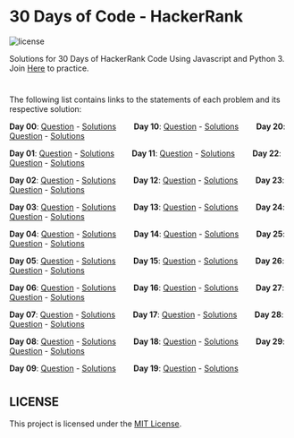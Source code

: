 # 30 Days of Code - HackerRank

![license](https://img.shields.io/github/license/AlexJCM/30-days-of-code)

Solutions for 30 Days of HackerRank Code Using Javascript and Python 3. Join [Here](https://www.hackerrank.com/domains/tutorials/30-days-of-code) to practice.

#

The following list contains links to the statements of each problem and its respective solution:

**Day 00**: [Question](https://www.hackerrank.com/challenges/30-hello-world/problem) - [Solutions](https://github.com/AlexJCM/30-days-of-code/tree/master/Day%2000%20-%20Hello%2C%20World) &nbsp;&nbsp;&nbsp;&nbsp;&nbsp;&nbsp;
**Day 10**: [Question](https://www.hackerrank.com/challenges/30-binary-numbers/problem) - [Solutions](https://github.com/AlexJCM/30-days-of-code/tree/master/Day%2010%20-%20Binary%20Numbers) &nbsp;&nbsp;&nbsp;&nbsp;&nbsp;&nbsp;
**Day 20**: [Question](https://www.hackerrank.com/challenges/30-sorting) - [Solutions](https://github.com/AlexJCM/30-days-of-code/tree/master/Day%2020%20-%20Sorting) &nbsp;&nbsp;&nbsp;&nbsp;&nbsp;&nbsp;

**Day 01**: [Question](https://www.hackerrank.com/challenges/30-data-types/problem) - [Solutions](https://github.com/AlexJCM/30-days-of-code/tree/master/Day%2001%20-%20Data%20Types) &nbsp;&nbsp;&nbsp;&nbsp;&nbsp;&nbsp;
**Day 11**: [Question](https://www.hackerrank.com/challenges/30-2d-arrays/problem) - [Solutions](https://github.com/AlexJCM/30-days-of-code/tree/master/Day%2011%20-%202D%20Arrays) &nbsp;&nbsp;&nbsp;&nbsp;&nbsp;&nbsp;
**Day 22**: [Question](https://www.hackerrank.com/challenges/30-binary-search-trees) - [Solutions](https://github.com/AlexJCM/30-days-of-code/tree/master/Day%2022%20-%20Binary%20Search%20Trees) &nbsp;&nbsp;&nbsp;&nbsp;&nbsp;&nbsp;

**Day 02**: [Question](https://www.hackerrank.com/challenges/30-operators/problem) - [Solutions](https://github.com/AlexJCM/30-days-of-code/tree/master/Day%2002%20-%20Operators) &nbsp;&nbsp;&nbsp;&nbsp;&nbsp;&nbsp;
**Day 12**: [Question](https://www.hackerrank.com/challenges/30-inheritance/problem) - [Solutions](https://github.com/AlexJCM/30-days-of-code/tree/master/Day%2012%20-%20Inherantce) &nbsp;&nbsp;&nbsp;&nbsp;&nbsp;&nbsp;
**Day 23**: [Question](https://www.hackerrank.com/challenges/30-binary-trees/problem) - [Solutions](https://github.com/AlexJCM/30-days-of-code/tree/master/Day%2023%20-%20BST%20Level-Order%20Traversal) &nbsp;&nbsp;&nbsp;&nbsp;&nbsp;&nbsp;

**Day 03**: [Question](https://www.hackerrank.com/challenges/30-conditional-statements/problem) - [Solutions](https://github.com/AlexJCM/30-days-of-code/tree/master/Day%2003%20-%20Intro%20to%20Conditional%20Statements) &nbsp;&nbsp;&nbsp;&nbsp;&nbsp;&nbsp;
**Day 13**: [Question](https://www.hackerrank.com/challenges/30-abstract-classes) - [Solutions](https://github.com/AlexJCM/30-days-of-code/tree/master/Day%2013%20-%20Abstract%20Classes) &nbsp;&nbsp;&nbsp;&nbsp;&nbsp;&nbsp;
**Day 24**: [Question](https://www.hackerrank.com/challenges/30-linked-list-deletion/problem) - [Solutions](https://github.com/AlexJCM/30-days-of-code/tree/master/Day%2024%20-%20More%20Linked%20Lists) &nbsp;&nbsp;&nbsp;&nbsp;&nbsp;&nbsp;

**Day 04**: [Question](https://www.hackerrank.com/challenges/30-class-vs-instance/problem) - [Solutions](https://github.com/AlexJCM/30-days-of-code/tree/master/Day%2004%20-%20Class%20vs.%20Instance) &nbsp;&nbsp;&nbsp;&nbsp;&nbsp;&nbsp;
**Day 14**: [Question](https://www.hackerrank.com/challenges/30-scope/problem) - [Solutions](https://github.com/AlexJCM/30-days-of-code/tree/master/Day%2014%20-%20Scope) &nbsp;&nbsp;&nbsp;&nbsp;&nbsp;&nbsp;
**Day 25**: [Question](https://www.hackerrank.com/challenges/30-running-time-and-complexity/problem) - [Solutions](https://github.com/AlexJCM/30-days-of-code/tree/master/Day%2025%20-%20Running%20Time%20and%20Complexity) &nbsp;&nbsp;&nbsp;&nbsp;&nbsp;&nbsp;

**Day 05**: [Question](https://www.hackerrank.com/challenges/30-loops/problem) - [Solutions](https://github.com/AlexJCM/30-days-of-code/tree/master/Day%2005%20-%20Loops) &nbsp;&nbsp;&nbsp;&nbsp;&nbsp;&nbsp;
**Day 15**: [Question](https://www.hackerrank.com/challenges/30-linked-list) - [Solutions](https://github.com/AlexJCM/30-days-of-code/tree/master/Day%2015%20-%20Linked%20List) &nbsp;&nbsp;&nbsp;&nbsp;&nbsp;&nbsp;
**Day 26**: [Question](https://www.hackerrank.com/challenges/30-nested-logic/problem) - [Solutions](https://github.com/AlexJCM/30-days-of-code/tree/master/Day%2026%20-%20Nested%20Logic) &nbsp;&nbsp;&nbsp;&nbsp;&nbsp;&nbsp;

**Day 06**: [Question](https://www.hackerrank.com/challenges/30-review-loop/problem) - [Solutions](https://github.com/AlexJCM/30-days-of-code/tree/master/Day%2006%20-%20Let's%20Review) &nbsp;&nbsp;&nbsp;&nbsp;&nbsp;&nbsp;
**Day 16**: [Question](https://www.hackerrank.com/challenges/30-exceptions-string-to-integer) - [Solutions](https://github.com/AlexJCM/30-days-of-code/tree/master/Day%2016%20-%20Exceptions%20-%20String%20to%20Integer) &nbsp;&nbsp;&nbsp;&nbsp;&nbsp;&nbsp;
**Day 27**: [Question](https://www.hackerrank.com/challenges/30-testing/problem) - [Solutions](https://github.com/AlexJCM/30-days-of-code/tree/master/Day%2027%20-%20Testing) &nbsp;&nbsp;&nbsp;&nbsp;&nbsp;&nbsp;

**Day 07**: [Question](https://www.hackerrank.com/challenges/30-arrays/problem) - [Solutions](https://github.com/AlexJCM/30-days-of-code/tree/master/Day%2007%20-%20Arrays) &nbsp;&nbsp;&nbsp;&nbsp;&nbsp;&nbsp;
**Day 17**: [Question](https://www.hackerrank.com/challenges/30-more-exceptions) - [Solutions](https://github.com/AlexJCM/30-days-of-code/tree/master/Day%2017%20-%20More%20Exceptions) &nbsp;&nbsp;&nbsp;&nbsp;&nbsp;&nbsp;
**Day 28**: [Question](https://www.hackerrank.com/challenges/30-regex-patterns/problem) - [Solutions](https://github.com/AlexJCM/30-days-of-code/tree/master/Day%2028%20-%20RegEx%2C%20Patterns%2C%20and%20Intro%20to%20Databases) &nbsp;&nbsp;&nbsp;&nbsp;&nbsp;&nbsp;

**Day 08**: [Question](https://www.hackerrank.com/challenges/30-dictionaries-and-maps/problem) - [Solutions](https://github.com/AlexJCM/30-days-of-code/tree/master/Day%2008%20-%20Dictionaries%20and%20maps) &nbsp;&nbsp;&nbsp;&nbsp;&nbsp;&nbsp;
**Day 18**: [Question](https://www.hackerrank.com/challenges/30-queues-stacks) - [Solutions](https://github.com/AlexJCM/30-days-of-code/tree/master/Day%2018%20-%20Queues%20and%20Stacks) &nbsp;&nbsp;&nbsp;&nbsp;&nbsp;&nbsp;
**Day 29**: [Question](https://www.hackerrank.com/challenges/30-bitwise-and/problem) - [Solutions](https://github.com/AlexJCM/30-days-of-code/tree/master/Day%2029%20-%20Bitwise%20AND) &nbsp;&nbsp;&nbsp;&nbsp;&nbsp;&nbsp;

**Day 09**: [Question](https://www.hackerrank.com/challenges/30-recursion/problem) - [Solutions](https://github.com/AlexJCM/30-days-of-code/tree/master/Day%2009%20-%20Recursion) &nbsp;&nbsp;&nbsp;&nbsp;&nbsp;&nbsp;
**Day 19**: [Question](https://www.hackerrank.com/challenges/30-interfaces/problem) - [Solutions](https://github.com/AlexJCM/30-days-of-code/tree/master/Day%2019%20-%20Interfaces) &nbsp;&nbsp;&nbsp;&nbsp;&nbsp;&nbsp;

#

## LICENSE

This project is licensed under the [MIT License](https://github.com/AlexJCM/30-days-of-code/blob/master/LICENSE).
